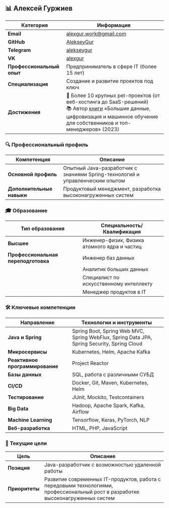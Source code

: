 ## 📊 Алексей Гуржиев

| **Категория** | **Информация** |
|---------------|----------------|
| **Email** | alexgur.work@gmail.com |
| **GitHub** | [AlekseyGur](https://github.com/AlekseyGur) |
| **Telegram** | [alekseygur](https://t.me/alekseygur) |
| **VK** | [alexgur](https://vk.com/alexgur) |
| **Профессиональный опыт** | Предприниматель в сфере IT (более 15 лет) |
| **Специализация** | Создание и развитие проектов под ключ |
| **Достижения** | 🎯 Более 10 крупных pet-проектов (от веб-хостинга до SaaS-решений) <br> 📚 Автор [книги](https://realbigdata.ru/) «Большие данные, цифровизация и машинное обучение для собственников и топ-менеджеров» (2023) |

### 🔍 Профессиональный профиль

| **Компетенция** | **Описание** |
|-----------------|--------------|
| **Основной профиль** | Опытный Java-разработчик с знаниями Spring-технологий и управленческим опытом |
| **Дополнительные навыки** | Продуктовый менеджмент, разработка высоконагруженных систем |

### 🎓 Образование

| **Тип образования** | **Специальность/Квалификация** | 
|---------------------|-------------------------------|
| **Высшее** | Инженер-физик, Физика атомного ядра и частиц |
| **Профессиональная переподготовка** | Инженер баз данных |
| | Аналитик больших данных | 
| | Специалист по искусственному интеллекту | 
| | Менеджер продуктов в IT | 

### 🛠 Ключевые компетенции

| **Направление** | **Технологии и инструменты** |
|----------------|----------------------------|
| **Java и Spring** | Spring Boot, Spring Web MVC, Spring WebFlux, Spring Data JPA, Spring Security, Spring Cloud |
| **Микросервисы** | Kubernetes, Helm, Apache Kafka |
| **Реактивное программирование** | Project Reactor |
| **Базы данных** | SQL, работа с различными СУБД |
| **CI/CD** | Docker, Git, Maven, Kubernetes, Helm |
| **Тестирование** | JUnit, Mockito, Testcontainers |
| **Big Data** | Hadoop, Apache Spark, Kafka, Airflow |
| **Machine Learning** | Tensorflow, Keras, PyTorch, NLP |
| **Веб-разработка** | HTML, PHP, JavaScript |

### 🚀 Текущие цели

| **Цель** | **Описание** |
|----------|--------------|
| **Позиция** | Java-разработчик с возможностью удаленной работы |
| **Приоритеты** | Развитие современных IT-продуктов, работа с передовыми технологиями, профессиональный рост в разработке высоконагруженных систем |
